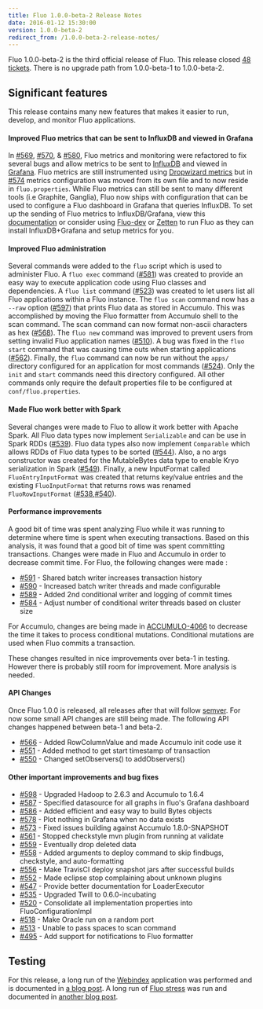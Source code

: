 ```yaml
---
title: Fluo 1.0.0-beta-2 Release Notes
date: 2016-01-12 15:30:00
version: 1.0.0-beta-2
redirect_from: /1.0.0-beta-2-release-notes/
---
```


Fluo 1.0.0-beta-2 is the third official release of Fluo.  This release closed
[48 tickets][tickets].  There is no upgrade path from 1.0.0-beta-1 to
1.0.0-beta-2.

## Significant features

This release contains many new features that makes it easier to run, develop, and monitor Fluo applications.

#### Improved Fluo metrics that can be sent to InfluxDB and viewed in Grafana

In [#569][569], [#570][570], & [#580][580], Fluo metrics and monitoring were refactored to fix several
bugs and allow metrics to be sent to [InfluxDB][influxdb] and viewed in [Grafana][grafana].  Fluo metrics 
are still instrumented using [Dropwizard metrics][dropwizard] but in [#574][574] metrics configuration was 
moved from its own file and to now reside in `fluo.properties`.  While Fluo metrics can still be sent to 
many different tools (i.e Graphite, Ganglia), Fluo now ships with configuration that can be used to configure 
a Fluo dashboard in Grafana that queries InfluxDB.  To set up the sending of Fluo metrics to InfluxDB/Grafana,
view this [documentation][grafana-docs] or consider using [Fluo-dev][fluo-dev] or [Zetten][zetten]
to run Fluo as they can install InfluxDB+Grafana and setup metrics for you.

#### Improved Fluo administration

Several commands were added to the `fluo` script which is used to administer Fluo.  A `fluo exec` command
([#581][581]) was created to provide an easy way to execute application code using Fluo classes and dependencies.
A `fluo list` command ([#523][523]) was created to let users list all Fluo applications within a Fluo instance.
The `fluo scan` command now has a `--raw` option ([#597][597]) that prints Fluo data as stored in Accumulo. This
was accomplished by moving the Fluo formatter from Accumulo shell to the scan command.  The scan command can now
format non-ascii characters as hex ([#568][568]).  The `fluo new` command was improved to prevent users from
setting invalid Fluo application names ([#510][510]).  A bug was fixed in the `fluo start` command that was causing
time outs when starting applications ([#562][562]).  Finally, the `fluo` command can now be run without the `apps/`
directory configured for an application for most commands ([#524][524]). Only the `init` and `start` commands need
this directory configured.  All other commands only require the default properties file to be configured at 
`conf/fluo.properties`.

#### Made Fluo work better with Spark

Several changes were made to Fluo to allow it work better with Apache Spark.  All Fluo data types now implement
`Serializable` and can be use in Spark RDDs ([#539][539]).  Fluo data types also now implement `Comparable` which
allows RDDs of Fluo data types to be sorted ([#544][544]).  Also, a no args constructor was created for the
MutableBytes data type to enable Kryo serialization in Spark ([#549][549]).  Finally, a new InputFormat called
`FluoEntryInputFormat` was created that returns key/value entries and the existing `FluoInputFormat` that returns
rows was renamed `FluoRowInputFormat` ([#538][538],[#540][540]).

#### Performance improvements

A good bit of time was spent analyzing Fluo while it was running to determine
where time is spent when executing transactions.   Based on this analysis, it
was found that a good bit of time was spent committing transactions.  Changes
were made in Fluo and Accumulo in order to decrease commit time.  For Fluo, the
following changes were made :

* [#591][591] - Shared batch writer increases transaction history
* [#590][590] - Increased batch writer threads and made configurable
* [#589][589] - Added 2nd conditional writer and logging of commit times
* [#584][584] - Adjust number of conditional writer threads based on cluster size

For Accumulo, changes are being made in [ACCUMULO-4066] to decrease the time it
takes to process conditional mutations.  Conditional mutations are used when
Fluo commits a transaction.

These changes resulted in nice improvements over beta-1 in testing.  However there
is probably still room for improvement.  More analysis is needed.

#### API Changes

Once Fluo 1.0.0 is released, all releases after that will follow
[semver](http://semver.org/).  For now some small API changes are still being
made.  The following API changes happened between beta-1 and beta-2.

* [#566][566] - Added RowColumnValue and made Accumulo init code use it
* [#551][551] - Added method to get start timestamp of transaction
* [#550][550] - Changed setObservers() to addObservers()

#### Other important improvements and bug fixes

* [#598][598] - Upgraded Hadoop to 2.6.3 and Accumulo to 1.6.4
* [#587][587] - Specified datasource for all graphs in fluo's Grafana dashboard
* [#586][586] - Added efficient and easy way to build Bytes objects
* [#578][578] - Plot nothing in Grafana when no data exists
* [#573][573] - Fixed issues building against Accumulo 1.8.0-SNAPSHOT
* [#561][561] - Stopped checkstyle mvn plugin from running at validate
* [#559][559] - Eventually drop deleted data
* [#558][558] - Added arguments to deploy command to skip findbugs, checkstyle, and auto-formatting
* [#556][556] - Make TravisCI deploy snapshot jars after successful builds
* [#552][552] - Made eclipse stop complaining about unknown plugins
* [#547][547] - Provide better documentation for LoaderExecutor
* [#535][535] - Upgraded Twill to 0.6.0-incubating
* [#520][520] - Consolidate all implementation properties into FluoConfigurationImpl
* [#518][518] - Make Oracle run on a random port
* [#513][513] - Unable to pass spaces to scan command
* [#495][495] - Add support for notifications to Fluo formatter

## Testing

For this release, a long run of the [Webindex][webindex] application was performed and is documented in
[a blog post][webindex-post].  A long run of [Fluo stress][fluo-stress] was run and documented in 
[another blog post][stress-post].

[ACCUMULO-4066]: https://issues.apache.org/jira/browse/ACCUMULO-4066
[tickets]: https://github.com/fluo-io/fluo/issues?q=milestone%3A1.0.0-beta-2+is%3Aclosed
[fluo-dev]: https://github.com/fluo-io/fluo-dev
[zetten]: https://github.com/fluo-io/zetten
[fluo-stress]: https://github.com/fluo-io/fluo-stress
[dropwizard]: https://dropwizard.github.io/metrics/3.1.0/
[grafana-docs]: /docs/fluo/1.0.0-beta-2/grafana/
[influxdb]: https://github.com/influxdata/influxdb
[grafana]: http://grafana.org/
[webindex]: https://github.com/fluo-io/webindex
[stress-post]: /blog/2015/12/22/beta-2-pre-release-stress-test/
[webindex-post]: /blog/2016/01/11/webindex-long-run/
[598]: https://github.com/fluo-io/fluo/pull/598
[597]: https://github.com/fluo-io/fluo/issues/597
[591]: https://github.com/fluo-io/fluo/issues/591
[590]: https://github.com/fluo-io/fluo/pull/590
[589]: https://github.com/fluo-io/fluo/pull/589
[587]: https://github.com/fluo-io/fluo/pull/587
[586]: https://github.com/fluo-io/fluo/pull/586
[584]: https://github.com/fluo-io/fluo/pull/584
[581]: https://github.com/fluo-io/fluo/pull/581
[580]: https://github.com/fluo-io/fluo/issues/580
[578]: https://github.com/fluo-io/fluo/pull/578
[574]: https://github.com/fluo-io/fluo/issues/574
[573]: https://github.com/fluo-io/fluo/pull/573
[570]: https://github.com/fluo-io/fluo/issues/570
[569]: https://github.com/fluo-io/fluo/issues/569
[568]: https://github.com/fluo-io/fluo/issues/568
[566]: https://github.com/fluo-io/fluo/pull/566
[562]: https://github.com/fluo-io/fluo/issues/562
[561]: https://github.com/fluo-io/fluo/pull/561
[559]: https://github.com/fluo-io/fluo/issues/559
[558]: https://github.com/fluo-io/fluo/pull/558
[556]: https://github.com/fluo-io/fluo/issues/556
[552]: https://github.com/fluo-io/fluo/pull/552
[551]: https://github.com/fluo-io/fluo/pull/551
[550]: https://github.com/fluo-io/fluo/pull/550
[549]: https://github.com/fluo-io/fluo/pull/549
[547]: https://github.com/fluo-io/fluo/issues/547
[544]: https://github.com/fluo-io/fluo/issues/544
[540]: https://github.com/fluo-io/fluo/issues/540
[539]: https://github.com/fluo-io/fluo/issues/539
[538]: https://github.com/fluo-io/fluo/issues/538
[535]: https://github.com/fluo-io/fluo/pull/535
[524]: https://github.com/fluo-io/fluo/issues/524
[523]: https://github.com/fluo-io/fluo/issues/523
[520]: https://github.com/fluo-io/fluo/issues/520
[518]: https://github.com/fluo-io/fluo/issues/518
[513]: https://github.com/fluo-io/fluo/issues/513
[510]: https://github.com/fluo-io/fluo/issues/510
[495]: https://github.com/fluo-io/fluo/issues/495
[20]: https://github.com/fluo-io/fluo/issues/20
